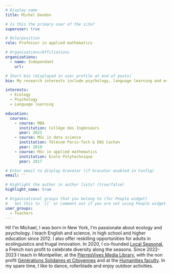 ```yaml
---
# Display name
title: Michel Deudon

# Is this the primary user of the site?
superuser: true

# Role/position
role: Professor in applied mathematics

# Organizations/Affiliations
organizations:
  - name: Independant
    url: 

# Short bio (displayed in user profile at end of posts)
bio: My research interests include psychology, language learning and ecology.

interests:
  - Ecology
  - Psychology
  - Language learning

education:
  courses:
    - course: MBA
      institution: Collège des Ingénieurs
      year: 2021
    - course: MSc in data science
      institution: Télécom Paris-Tech & ENS Cachan
      year: 2019
    - course: MSc in applied mathematics
      institution: Ecole Polytechnique
      year: 2017

# Enter email to display Gravatar (if Gravatar enabled in Config)
email: ''

# Highlight the author in author lists? (true/false)
highlight_name: true

# Organizational groups that you belong to (for People widget)
#   Set this to `[]` or comment out if you are not using People widget.
user_groups:
  - Teachers
---
```


Hi! I'm Michael, I was born in New York, I'm passionate about ecology and psychology. I teach English and science, in high school and higher education since 2012. I also offer reskilling opportunities for adults in ecolinguistics and frugal innovation. In 2020, I co-founded [Local Seasonal](https://www.mtpcours.fr/en/c/local-seasonal/), a French non profit to celebrate diversity along the seasons. Since 2022-2023 I teach in Montpellier, at the [PierresVives Media Library](https://pierresvives.herault.fr/126-mediatheque-pierresvives.htm), with the non profit [Générations Solidaires et Citoyennes](https://www.jeveuxaider.gouv.fr/organisations/4859-generations-solidaires-et-citoyennes) and at the [Humanities faculty](https://www.univ-montp3.fr/). In my spare time, I like to dance, rollerblade and enjoy outdoor activities.